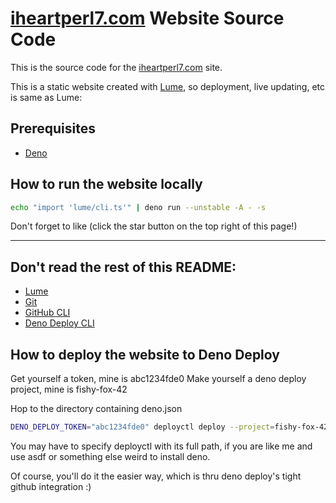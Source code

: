 # [iheartperl7.com](https://iheartperl7.com) Website Source Code

This is the source code for the 
 [iheartperl7.com](https://iheartperl7.com) site.

This is a static website created with 
[Lume](https://lumeland.github.io/lume/), so 
deployment, live updating, etc is same as Lume:

## Prerequisites
* [Deno](https://deno.land/)


## How to run the website locally

```bash
echo "import 'lume/cli.ts'" | deno run --unstable -A - -s
```

Don't forget to like (click the star button on the top right of this page!)

---

## Don't read the rest of this README:
* [Lume](https://lumeland.github.io/lume/)
* [Git](https://git-scm.com/)
* [GitHub CLI](https://cli.github.com/)
* [Deno Deploy CLI](https://deno.com/deploy/docs/deployctl)

## How to deploy the website to Deno Deploy

Get yourself a token, mine is abc1234fde0
Make yourself a deno deploy project, mine is fishy-fox-42

Hop to the directory containing deno.json

```bash
DENO_DEPLOY_TOKEN="abc1234fde0" deployctl deploy --project=fishy-fox-42 https://deno.land/std@0.171.0/http/file_server.ts
```

You may have to specify deployctl with its full path, if you are like me and use asdf 
or something else weird to install deno.

Of course, you'll do it the easier way, which is thru deno deploy's tight github integration :)
